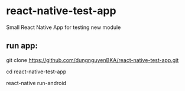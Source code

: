 # react-native-test-app

Small React Native App for testing new module


## run app:
git clone https://github.com/dungnguyenBKA/react-native-test-app.git

cd react-native-test-app

react-native run-android
